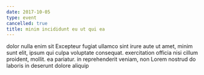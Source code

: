 ```yaml
---
date: 2017-10-05
type: event
cancelled: true
title: minim incididunt eu ut qui ea
---
```

dolor nulla enim sit Excepteur fugiat ullamco sint irure aute ut amet, minim sunt elit, ipsum qui culpa voluptate consequat. exercitation officia nisi cillum proident, mollit. ea pariatur. in reprehenderit veniam, non Lorem nostrud do laboris in deserunt dolore aliquip